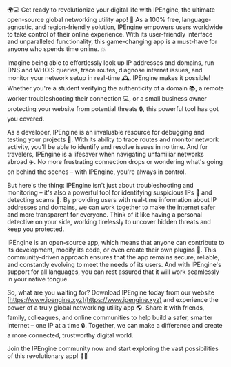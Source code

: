 🌍💻 Get ready to revolutionize your digital life with IPEngine, the ultimate open-source global networking utility app! 🚀 As a 100% free, language-agnostic, and region-friendly solution, IPEngine empowers users worldwide to take control of their online experience. With its user-friendly interface and unparalleled functionality, this game-changing app is a must-have for anyone who spends time online. 💥

Imagine being able to effortlessly look up IP addresses and domains, run DNS and WHOIS queries, trace routes, diagnose internet issues, and monitor your network setup in real-time 🕰️. IPEngine makes it possible! Whether you're a student verifying the authenticity of a domain 📚, a remote worker troubleshooting their connection 💻, or a small business owner protecting your website from potential threats 🔒, this powerful tool has got you covered.

As a developer, IPEngine is an invaluable resource for debugging and testing your projects 🤖. With its ability to trace routes and monitor network activity, you'll be able to identify and resolve issues in no time. And for travelers, IPEngine is a lifesaver when navigating unfamiliar networks abroad ✈️. No more frustrating connection drops or wondering what's going on behind the scenes – with IPEngine, you're always in control.

But here's the thing: IPEngine isn't just about troubleshooting and monitoring – it's also a powerful tool for identifying suspicious IPs 👀 and detecting scams 🚨. By providing users with real-time information about IP addresses and domains, we can work together to make the internet safer and more transparent for everyone. Think of it like having a personal detective on your side, working tirelessly to uncover hidden threats and keep you protected.

IPEngine is an open-source app, which means that anyone can contribute to its development, modify its code, or even create their own plugins 🚀. This community-driven approach ensures that the app remains secure, reliable, and constantly evolving to meet the needs of its users. And with IPEngine's support for all languages, you can rest assured that it will work seamlessly in your native tongue.

So, what are you waiting for? Download IPEngine today from our website [https://www.ipengine.xyz](https://www.ipengine.xyz) and experience the power of a truly global networking utility app 🌎. Share it with friends, family, colleagues, and online communities to help build a safer, smarter internet – one IP at a time 🔒. Together, we can make a difference and create a more connected, trustworthy digital world.

Join the IPEngine community now and start exploring the vast possibilities of this revolutionary app! 🚀💥
